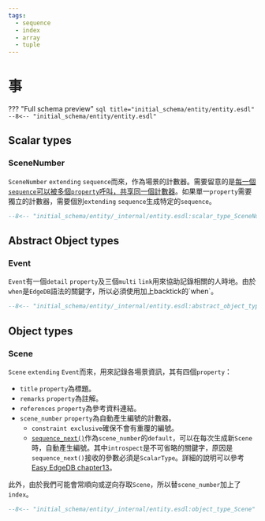 ```yaml
---
tags:
  - sequence
  - index
  - array
  - tuple
---
```


# 事

??? "Full schema preview"
    ``` sql title="initial_schema/entity/entity.esdl"
    --8<-- "initial_schema/entity/entity.esdl"
    ```

## Scalar types
### SceneNumber
`SceneNumber` `extending` `sequence`而來，作為場景的計數器。需要留意的是[每一個`sequence`可以被多個`property`呼叫，共享同一個計數器](https://www.edgedb.com/docs/stdlib/sequence#type::std::sequence)。如果單一`property`需要獨立的計數器，需要個別`extending` `sequence`生成特定的`sequence`。


``` sql
--8<-- "initial_schema/entity/_internal/entity.esdl:scalar_type_SceneNumber"
```
## Abstract Object types
### Event
`Event`有一個`detail` `property`及三個`multi` `link`用來協助記錄相關的人時地。由於`when`是`EdgeDB`語法的關鍵字，所以必須使用加上backtick的\`when\`。

``` sql
--8<-- "initial_schema/entity/_internal/entity.esdl:abstract_object_type_Event"
```

## Object types
### Scene
`Scene` `extending` `Event`而來，用來記錄各場景資訊，其有四個`property`：

* `title` `property`為標題。
* `remarks` `property`為註解。
* `references` `property`為參考資料連結。
* `scene_number` `property`為自動產生編號的計數器。
    * `constraint exclusive`確保不會有重覆的編號。
    * [`sequence_next()`](https://www.edgedb.com/docs/stdlib/sequence#function::std::sequence_next)作為`scene_number`的`default`，可以在每次生成新`Scene`時，自動產生編號。其中`introspect`是不可省略的關鍵字，原因是`sequence_next()`接收的參數必須是`ScalarType`。詳細的說明可以參考[Easy EdgeDB chapter13](https://www.edgedb.com/easy-edgedb/chapter13#the-sequence-type)。

此外，由於我們可能會常順向或逆向存取`Scene`，所以替`scene_number`加上了`index`。

``` sql
--8<-- "initial_schema/entity/_internal/entity.esdl:object_type_Scene"
```